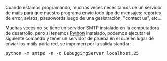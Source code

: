 <html><body><p>Cuando estamos programando, muchas veces necesitamos de un servidor de mails para que nuestro programa envíe todo tipo de mensajes: reportes de error, avisos, passowords luego de una gesistración, "contact us", etc...



Muchas veces no se tiene un servidor SMTP instalado en la computadora de desarrollo, pero si tenemos <a href="http://www.python.org/" target="_blank">Python</a> instalado, podemos ejecutar el siguiente comando y tener un servidor de prueba en el que en lugar de enviar los mails porla red, se imprimen por la salida standar:



</p><pre lang="bash">python -m smtpd -n -c DebuggingServer localhost:25</pre></body></html>